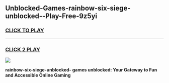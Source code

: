 
## Unblocked-Games-rainbow-six-siege-unblocked--Play-Free-9z5yi
<h3>
<a href="https://premium76.site?title=rainbow-six-siege-unblocked-&ref=21A">CLICK TO PLAY</a></h3>
<hr>

<h3>
<a href="https://premium76.site?title=rainbow-six-siege-unblocked-&ref=21A">CLICK 2 PLAY</a>
  
</h3>

<a href="https://premium76.site?title=rainbow-six-siege-unblocked-&ref=21A"><img src="https://clearcache.store/games.png"></a>


**rainbow-six-siege-unblocked- games unblocked: Your Gateway to Fun and Accessible Online Gaming**
